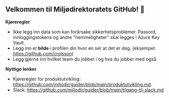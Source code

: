 ## Velkommen til Miljødirektoratets GitHub! 👋

<b>Kjøreregler</b>

- Ikke legg inn data som kan forårsake sikkerhetsproblemer. Passord, innloggingstokens og andre "hemmeligheter" skal legges i Azure Key Vault.
- Legg inn et <b>bilde</b> i profilen din hvor en ser at det er deg. (eksempel: https://github.com/crolsson)
- Legg gjerne inn hvilket team du jobber i og hva du jobber med også.

<b>Nyttige lenker</b>

-	Kjøreregler for produktutvikling: https://github.com/miljodir/guider/blob/main/produktutvikling.md.
-	Slack: https://github.com/miljodir/guider/blob/main/tilgang-til-slack.md


<!--

**Here are some ideas to get you started:**

🙋‍♀️ A short introduction - what is your organization all about?
🌈 Contribution guidelines - how can the community get involved?
👩‍💻 Useful resources - where can the community find your docs? Is there anything else the community should know?
🍿 Fun facts - what does your team eat for breakfast?
🧙 Remember, you can do mighty things with the power of [Markdown](https://docs.github.com/github/writing-on-github/getting-started-with-writing-and-formatting-on-github/basic-writing-and-formatting-syntax)
-->
